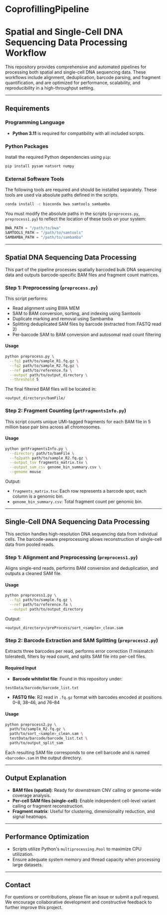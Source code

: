 # CoprofillingPipeline
# Spatial and Single-Cell DNA Sequencing Data Processing Workflow

This repository provides comprehensive and automated pipelines for processing both spatial and single-cell DNA sequencing data. These workflows include alignment, deduplication, barcode parsing, and fragment quantification, and are optimized for performance, scalability, and reproducibility in a high-throughput setting.

---

## Requirements

### Programming Language

* **Python 3.11** is required for compatibility with all included scripts.

### Python Packages

Install the required Python dependencies using `pip`:

```bash
pip install pysam natsort numpy
```

### External Software Tools

The following tools are required and should be installed separately. These tools are used via absolute paths defined in the scripts.

```bash
conda install -c bioconda bwa samtools sambamba
```

You must modify the absolute paths in the scripts (`preprocess.py`, `preprocess1.py`) to reflect the location of these tools on your system:

```python
BWA_PATH = "/path/to/bwa"
SAMTOOLS_PATH = "/path/to/samtools"
SAMBAMBA_PATH = "/path/to/sambamba"
```

---

## Spatial DNA Sequencing Data Processing

This part of the pipeline processes spatially barcoded bulk DNA sequencing data and outputs barcode-specific BAM files and fragment count matrices.

### Step 1: Preprocessing (`preprocess.py`)

This script performs:

* Read alignment using BWA MEM
* SAM to BAM conversion, sorting, and indexing using Samtools
* Duplicate marking and removal using Sambamba
* Splitting deduplicated SAM files by barcode (extracted from FASTQ read 2)
* Per-barcode SAM to BAM conversion and autosomal read count filtering

#### Usage

```bash
python preprocess.py \
  --fq1 path/to/sample_R1.fq.gz \
  --fq2 path/to/sample_R2.fq.gz \
  --ref path/to/reference.fa \
  --output path/to/output_directory \
  --threshold 5
```

The final filtered BAM files will be located in:

```
<output_directory>/bamFile/
```

### Step 2: Fragment Counting (`getFragmentsInfo.py`)

This script counts unique UMI-tagged fragments for each BAM file in 5 million base pair bins across all chromosomes.

#### Usage

```bash
python getFragmentsInfo.py \
  --directory path/to/bamFile \
  --fq2path path/to/sample_R2.fq.gz \
  --output_tsv fragments_matrix.tsv \
  --output_sum_csv genome_bin_summary.csv \
  --genome mouse
```

Output:

* `fragments_matrix.tsv`: Each row represents a barcode spot; each column is a genomic bin.
* `genome_bin_summary.csv`: Total fragment count per genomic bin.

---

## Single-Cell DNA Sequencing Data Processing

This section handles high-resolution DNA sequencing data from individual cells. The barcode-aware preprocessing allows reconstruction of single-cell data from pooled reads.

### Step 1: Alignment and Preprocessing (`preprocess1.py`)

Aligns single-end reads, performs BAM conversion and deduplication, and outputs a cleaned SAM file.

#### Usage

```bash
python preprocess1.py \
  --fq1 path/to/sample.fq.gz \
  --ref path/to/reference.fa \
  --output path/to/output_directory
```

Output:

```
<output_directory>/preProcess/sort_<sample>_clean.sam
```

### Step 2: Barcode Extraction and SAM Splitting (`preprocess2.py`)

Extracts three barcodes per read, performs error correction (1 mismatch tolerated), filters by read count, and splits SAM file into per-cell files.

#### Required Input

* **Barcode whitelist file**: Found in this repository under:

```
testData/barcode/barcode_list.txt
```

* **FASTQ file**: R2 read in `.fq.gz` format with barcodes encoded at positions 0–8, 38–46, and 76–84

#### Usage

```bash
python preprocess2.py \
  path/to/sample_R2.fq.gz \
  path/to/sort_<sample>_clean.sam \
  testData/barcode/barcode_list.txt \
  path/to/output_split_sam
```

Each resulting SAM file corresponds to one cell barcode and is named `<barcode>.sam` in the output directory.

---

## Output Explanation

* **BAM files (spatial)**: Ready for downstream CNV calling or genome-wide coverage analysis.
* **Per-cell SAM files (single-cell)**: Enable independent cell-level variant calling or fragment reconstruction.
* **Fragment matrix**: Useful for clustering, dimensionality reduction, and signal heatmaps.

---

## Performance Optimization

* Scripts utilize Python's `multiprocessing.Pool` to maximize CPU utilization.
* Ensure adequate system memory and thread capacity when processing large datasets.

---

## Contact

For questions or contributions, please file an issue or submit a pull request. We encourage collaborative development and constructive feedback to further improve this project.
